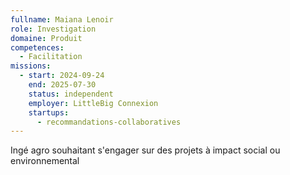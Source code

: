 ```yaml
---
fullname: Maiana Lenoir
role: Investigation
domaine: Produit
competences:
  - Facilitation
missions:
  - start: 2024-09-24
    end: 2025-07-30
    status: independent
    employer: LittleBig Connexion
    startups:
      - recommandations-collaboratives
---
```

Ingé agro souhaitant s'engager sur des projets à impact social ou environnemental